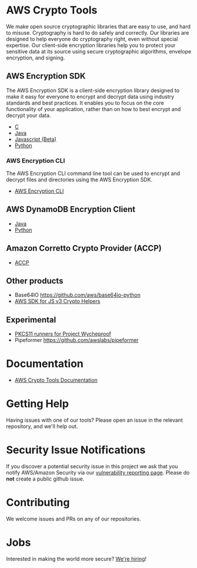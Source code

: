 # AWS Crypto Tools

We make open source cryptographic libraries that are easy to use, and hard to misuse. 
Cryptography is hard to do safely and correctly. 
Our libraries are designed to help everyone do cryptography right, even without special expertise. 
Our client-side encryption libraries help you to protect your sensitive data at its source using secure cryptographic algorithms, envelope encryption, and signing. 

## AWS Encryption SDK
The AWS Encryption SDK is a client-side encryption library designed to make it easy for everyone to encrypt and decrypt data using industry standards and best practices. 
It enables you to focus on the core functionality of your application, rather than on how to best encrypt and decrypt your data. 

- [C](https://github.com/aws/aws-encryption-sdk-c)
- [Java](https://github.com/aws/aws-encryption-sdk-java)
- [Javascript (Beta)](https://github.com/awslabs/aws-encryption-sdk-javascript)
- [Python](https://github.com/aws/aws-encryption-sdk-python/)

### AWS Encryption CLI
The AWS Encryption CLI command line tool can be used to encrypt and decrypt files and directories using the AWS Encryption SDK.
- [AWS Encryption CLI](https://github.com/aws/aws-encryption-sdk-cli)

## AWS DynamoDB Encryption Client
- [Java](https://github.com/aws/aws-dynamodb-encryption-java)
- [Python](https://github.com/aws/aws-dynamodb-encryption-python)

## Amazon Corretto Crypto Provider (ACCP)
- [ACCP](https://github.com/corretto/amazon-corretto-crypto-provider)

## Other products
 - Base64IO https://github.com/aws/base64io-python
 - [AWS SDK for JS v3 Crypto Helpers](https://github.com/aws/aws-sdk-js-crypto-helpers)
 
## Experimental
 - [PKCS11 runners for Project Wycheproof](https://github.com/awslabs/pkcs11-runners-for-project-wycheproof)
 - Pipeformer https://github.com/awslabs/pipeformer

# Documentation 
- [AWS Crypto Tools Documentation](https://docs.aws.amazon.com/aws-crypto-tools/?id=docs_gateway)

# Getting Help
Having issues with one of our tools? Please open an issue in the relevant repository, and we'll help out. 

# Security Issue Notifications

If you discover a potential security issue in this project we ask that you notify AWS/Amazon Security
via our [vulnerability reporting page](https://aws.amazon.com/security/vulnerability-reporting/).
Please do **not** create a public github issue.

# Contributing
We welcome issues and PRs on any of our repositories.

# Jobs
Interested in making the world more secure? [We're hiring](https://www.amazon.jobs/en/search?cities[]=Seattle%2C%20Washington%2C%20USA&business_category[]=amazon-web-services&base_query=crypto%20tools)! 
